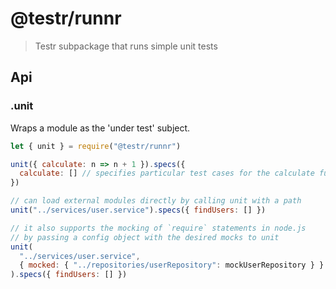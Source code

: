 
# @testr/runnr

> Testr subpackage that runs simple unit tests

## Api

### .unit

Wraps a module as the 'under test' subject.

```javascript
let { unit } = require("@testr/runnr")

unit({ calculate: n => n + 1 }).specs({
  calculate: [] // specifies particular test cases for the calculate functionality
})

// can load external modules directly by calling unit with a path
unit("../services/user.service").specs({ findUsers: [] })

// it also supports the mocking of `require` statements in node.js
// by passing a config object with the desired mocks to unit
unit(
  "../services/user.service",
  { mocked: { "../repositories/userRepository": mockUserRepository } }
).specs({ findUsers: [] })
```
